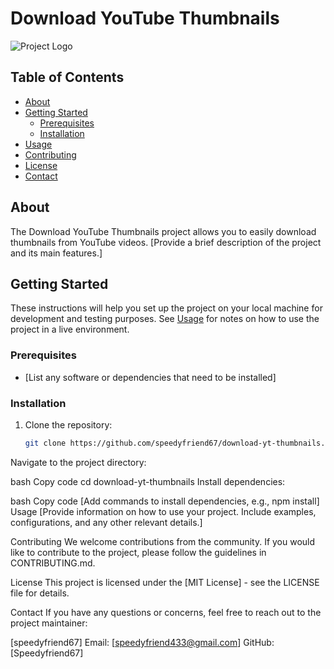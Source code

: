 # Download YouTube Thumbnails

![Project Logo](url_to_your_logo.png) <!-- Add a logo or screenshot of your project if available -->

## Table of Contents

- [About](#about)
- [Getting Started](#getting-started)
  - [Prerequisites](#prerequisites)
  - [Installation](#installation)
- [Usage](#usage)
- [Contributing](#contributing)
- [License](#license)
- [Contact](#contact)

## About

The Download YouTube Thumbnails project allows you to easily download thumbnails from YouTube videos. [Provide a brief description of the project and its main features.]

## Getting Started

These instructions will help you set up the project on your local machine for development and testing purposes. See [Usage](#usage) for notes on how to use the project in a live environment.

### Prerequisites

- [List any software or dependencies that need to be installed]

### Installation

1. Clone the repository:

   ```bash
   git clone https://github.com/speedyfriend67/download-yt-thumbnails.git
Navigate to the project directory:

bash
Copy code
cd download-yt-thumbnails
Install dependencies:

bash
Copy code
[Add commands to install dependencies, e.g., npm install]
Usage
[Provide information on how to use your project. Include examples, configurations, and any other relevant details.]

Contributing
We welcome contributions from the community. If you would like to contribute to the project, please follow the guidelines in CONTRIBUTING.md.

License
This project is licensed under the [MIT License] - see the LICENSE file for details.

Contact
If you have any questions or concerns, feel free to reach out to the project maintainer:

[speedyfriend67]
Email: [speedyfriend433@gmail.com]
GitHub: [Speedyfriend67]

